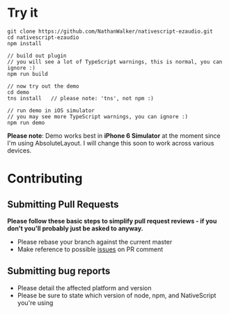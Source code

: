 # Try it

```
git clone https://github.com/NathanWalker/nativescript-ezaudio.git
cd nativescript-ezaudio
npm install 

// build out plugin
// you will see a lot of TypeScript warnings, this is normal, you can ignore :)
npm run build  

// now try out the demo
cd demo  
tns install   // please note: 'tns', not npm :)

// run demo in iOS simulator
// you may see more TypeScript warnings, you can ignore :)
npm run demo  
```

**Please note**: Demo works best in **iPhone 6 Simulator** at the moment since I'm using AbsoluteLayout.
I will change this soon to work across various devices.

# Contributing

## Submitting Pull Requests

**Please follow these basic steps to simplify pull request reviews - if you don't you'll probably just be asked to anyway.**

* Please rebase your branch against the current master
* Make reference to possible [issues](https://github.com/NathanWalker/nativescript-ezaudio/issues) on PR comment

## Submitting bug reports

* Please detail the affected platform and version
* Please be sure to state which version of node, npm, and NativeScript you're using